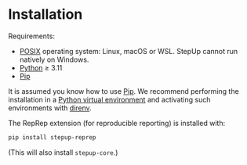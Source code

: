 # Installation

Requirements:

- [POSIX](https://en.wikipedia.org/wiki/POSIX) operating system: Linux, macOS or WSL. StepUp cannot run natively on Windows.
- [Python](https://www.python.org/) ≥ 3.11
- [Pip](https://pip.pypa.io/)

It is assumed you know how to use [Pip](https://pip.pypa.io/).
We recommend performing the installation in a [Python virtual environment](https://docs.python.org/3/library/venv.html) and activating such environments with [direnv](https://direnv.net/).

The RepRep extension (for reproducible reporting) is installed with:

```bash
pip install stepup-reprep
```

(This will also install `stepup-core`.)
